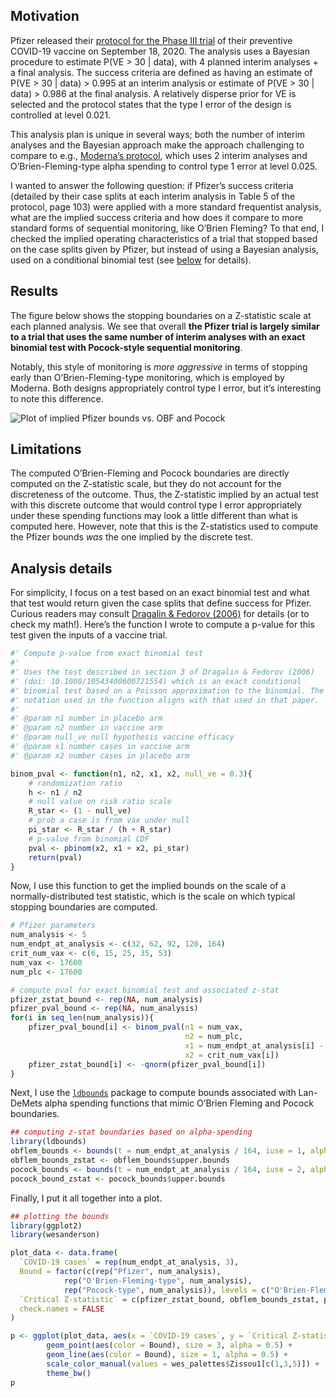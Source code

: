 
## Motivation

Pfizer released their [protocol for the Phase III
trial](https://www.documentcloud.org/documents/7212814-C4591001-Clinical-Protocol.html)
of their preventive COVID-19 vaccine on September 18, 2020. The analysis
uses a Bayesian procedure to estimate P(VE \> 30 | data), with 4 planned
interim analyses + a final analysis. The success criteria are defined as
having an estimate of P(VE \> 30 | data) \> 0.995 at an interim analysis
or estimate of P(VE \> 30 | data) \> 0.986 at the final analysis. A
relatively disperse prior for VE is selected and the protocol states
that the type I error of the design is controlled at level 0.021.

This analysis plan is unique in several ways; both the number of interim
analyses and the Bayesian approach make the approach challenging to
compare to e.g., [Moderna’s
protocol](https://www.modernatx.com/sites/default/files/mRNA-1273-P301-Protocol.pdf),
which uses 2 interim analyses and O’Brien-Fleming-type alpha spending to
control type 1 error at level 0.025.

I wanted to answer the following question: if Pfizer’s success criteria
(detailed by their case splits at each interim analysis in Table 5 of
the protocol, page 103) were applied with a more standard frequentist
analysis, what are the implied success criteria and how does it compare
to more standard forms of sequential monitoring, like O’Brien Fleming?
To that end, I checked the implied operating characteristics of a trial
that stopped based on the case splits given by Pfizer, but instead of
using a Bayesian analysis, used on a conditional binomial test (see
[below](https://github.com/benkeser/pfizerbounds#analysis-details) for
details).

## Results

The figure below shows the stopping boundaries on a Z-statistic scale at
each planned analysis. We see that overall **the Pfizer trial is largely
similar to a trial that uses the same number of interim analyses with an
exact binomial test with Pocock-style sequential monitoring**.

Notably, this style of monitoring is *more aggressive* in terms of
stopping early than O’Brien-Fleming-type monitoring, which is employed
by Moderna. Both designs appropriately control type I error, but it’s
interesting to note this difference.

![Plot of implied Pfizer bounds vs. OBF and
Pocock](README_files/figure-gfm/bounds-plot-1.png)

## Limitations

The computed O’Brien-Fleming and Pocock boundaries are directly computed
on the Z-statistic scale, but they do not account for the discreteness
of the outcome. Thus, the Z-statistic implied by an actual test with
this discrete outcome that would control type I error appropriately
under these spending functions may look a little different than what is
computed here. However, note that this is the Z-statistics used to
compute the Pfizer bounds *was* the one implied by the discrete test.

## Analysis details

For simplicity, I focus on a test based on an exact binomial test and
what that test would return given the case splits that define success
for Pfizer. Curious readers may consult [Dragalin & Fedorov
(2006)](https://www.tandfonline.com/doi/full/10.1080/10543400600721554)
for details (or to check my math\!). Here’s the function I wrote to
compute a p-value for this test given the inputs of a vaccine trial.

``` r
#' Compute p-value from exact binomial test
#' 
#' Uses the test described in section 3 of Dragalin & Fedorov (2006)
#' (doi: 10.1080/10543400600721554) which is an exact conditional
#' binomial test based on a Poisson approximation to the binomial. The
#' notation used in the function aligns with that used in that paper.
#' 
#' @param n1 number in placebo arm
#' @param n2 number in vaccine arm
#' @param null_ve null hypothesis vaccine efficacy
#' @param x1 number cases in vaccine arm
#' @param x2 number cases in placebo arm

binom_pval <- function(n1, n2, x1, x2, null_ve = 0.3){
    # randomization ratio
    h <- n1 / n2
    # null value on risk ratio scale
    R_star <- (1 - null_ve)
    # prob a case is from vax under null
    pi_star <- R_star / (h + R_star)
    # p-value from binomial CDF
    pval <- pbinom(x2, x1 + x2, pi_star)
    return(pval)
}
```

Now, I use this function to get the implied bounds on the scale of a
normally-distributed test statistic, which is the scale on which typical
stopping boundaries are computed.

``` r
# Pfizer parameters
num_analysis <- 5
num_endpt_at_analysis <- c(32, 62, 92, 120, 164)
crit_num_vax <- c(6, 15, 25, 35, 53)
num_vax <- 17600
num_plc <- 17600

# compute pval for exact binomial test and associated z-stat
pfizer_zstat_bound <- rep(NA, num_analysis)
pfizer_pval_bound <- rep(NA, num_analysis)
for(i in seq_len(num_analysis)){
    pfizer_pval_bound[i] <- binom_pval(n1 = num_vax, 
                                       n2 = num_plc, 
                                       x1 = num_endpt_at_analysis[i] - crit_num_vax[i], 
                                       x2 = crit_num_vax[i])
    pfizer_zstat_bound[i] <- -qnorm(pfizer_pval_bound[i])
}
```

Next, I use the
[`ldbounds`](https://cran.r-project.org/web/packages/ldbounds/index.html)
package to compute bounds associated with Lan-DeMets alpha spending
functions that mimic O’Brien Fleming and Pocock boundaries.

``` r
## computing z-stat boundaries based on alpha-spending
library(ldbounds)
obflem_bounds <- bounds(t = num_endpt_at_analysis / 164, iuse = 1, alpha = 0.025)
obflem_bounds_zstat <- obflem_bounds$upper.bounds
pocock_bounds <- bounds(t = num_endpt_at_analysis / 164, iuse = 2, alpha = 0.025)
pocock_bound_zstat <- pocock_bounds$upper.bounds
```

Finally, I put it all together into a plot.

``` r
## plotting the bounds
library(ggplot2)
library(wesanderson)

plot_data <- data.frame(
  `COVID-19 cases` = rep(num_endpt_at_analysis, 3),
  Bound = factor(c(rep("Pfizer", num_analysis), 
            rep("O'Brien-Fleming-type", num_analysis),
            rep("Pocock-type", num_analysis)), levels = c("O'Brien-Fleming-type", "Pocock-type", "Pfizer")),
  `Critical Z-statistic` = c(pfizer_zstat_bound, obflem_bounds_zstat, pocock_bound_zstat),
  check.names = FALSE
)

p <- ggplot(plot_data, aes(x = `COVID-19 cases`, y = `Critical Z-statistic`)) + 
        geom_point(aes(color = Bound), size = 3, alpha = 0.5) + 
        geom_line(aes(color = Bound), size = 1, alpha = 0.5) + 
        scale_color_manual(values = wes_palettes$Zissou1[c(1,3,5)]) + 
        theme_bw()
p
```
